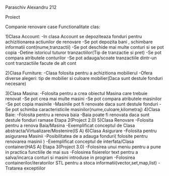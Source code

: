 Paraschiv Alexandru 212

Proiect

Companie renovare case
Functionalitate clas:

1)Clasa Account:
    -In clasa Account se depoziteaza fonduri pentru achizitionarea actiunilor de renovare
    -Se pot depozita bani , schimbare informatii cont(nume,tranzactii)
    -Se pot deschide mai multe conturi si se pot copia
    -Detine istoricul tuturor tranzactiilor(Tip de tranzactie si pret)
    -Se pot compara atributele conturilor
    -Se pot adauga/scoate tranzactiile dintr-un cont tranzactiile facute de alt cont
    
2)Clasa Furniture:
    -Clasa folosita pentru a achizitiona mobilierul
    -Ofera diverse alegeri: tip de mobilier si culoare mobilier(Daca sunt destule fonduri necesare)
    
3)Clasa Masina:
    -Folosita pentru a crea obiectul Masina care trebuie renovat
    -Se pot crea mai multe masini
    -Se pot compara atributele masinilor
    -Se pot copia masinile
    -Masinile pot fi renovate daca sunt destule fonduri
    -Se pot schimba caracteristicile masinilor(nume,culoare,kilometraj)
4)Clasa Baie:
    -Folosita pentru a renova baia
    -Baia poate fi renovata daca sunt destule fonduri ramase
Etapa 2(Project 2.0)
5)Clasa Renovare
    -Folosita pentru a renova Baia/Masina
    -Exemplificat conceptul de Clasa abstracta/Virtualizare/Mostenire(IS A)
6)Clasa Asigurare
    -Folosita pentru asigurarea Masinii
    -Posibilitatea de a adauga fonduri( folosite pentru renovarea masinii ) 
    -Exemplificat conceptul de interfata/Clasa container(HAS A)
Etapa 3(Project 3.0)
    -Folosirea unui meniu pentru a pune in practica functiile de mai sus
    -Folosirea fisierelor text pentru a salva/incarca conturi si masini introduse in program
    -Folosirea containerilor/iteratorilor STL pentru a stoca informatii(vector,set,map,list)
    -Tratarea exceptiilor


